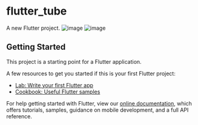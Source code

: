 # flutter_tube

A new Flutter project.
![image](https://github.com/alamincse6615/flutter_web_youtube_ui/assets/48465962/5d7bddba-66ea-413f-8ba7-50664836d5d0)
![image](https://github.com/alamincse6615/flutter_web_youtube_ui/assets/48465962/8b35e718-5482-446a-b710-740c2d999a39)


## Getting Started

This project is a starting point for a Flutter application.

A few resources to get you started if this is your first Flutter project:

- [Lab: Write your first Flutter app](https://flutter.dev/docs/get-started/codelab)
- [Cookbook: Useful Flutter samples](https://flutter.dev/docs/cookbook)

For help getting started with Flutter, view our
[online documentation](https://flutter.dev/docs), which offers tutorials,
samples, guidance on mobile development, and a full API reference.
